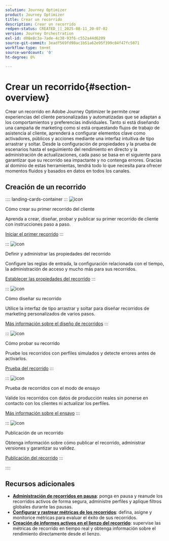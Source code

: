 ```yaml
---
solution: Journey Optimizer
product: Journey Optimizer
title: Crear un recorrido
description: Crear un recorrido
redpen-status: CREATED_||_2025-08-11_20-07-02
version: Journey Orchestration
exl-id: d08e8c3a-7ade-4c38-93f6-c552a44d6209
source-git-commit: 3eadf569fd98ac1b51a62e95f399c04f47fc5071
workflow-type: tm+mt
source-wordcount: '0'
ht-degree: 0%

---
```


# Crear un recorrido{#section-overview}

Crear un recorrido en Adobe Journey Optimizer le permite crear experiencias del cliente personalizadas y automatizadas que se adaptan a los comportamientos y preferencias individuales. Tanto si está diseñando una campaña de marketing como si está orquestando flujos de trabajo de asistencia al cliente, aprenderá a configurar elementos clave como activadores, públicos y acciones mediante una interfaz intuitiva de tipo arrastrar y soltar. Desde la configuración de propiedades y la prueba de escenarios hasta el seguimiento del rendimiento en directo y la administración de actualizaciones, cada paso se basa en el siguiente para garantizar que su recorrido sea impactante y no contenga errores. Gracias al dominio de estas herramientas, tendrá todo lo que necesita para ofrecer momentos fluidos y basados en datos en todos los canales.

## Creación de un recorrido

:::: landing-cards-container
:::
![icon](https://cdn.experienceleague.adobe.com/icons/circle-play.svg?lang=es)

Cómo crear su primer recorrido del cliente

Aprenda a crear, diseñar, probar y publicar su primer recorrido de cliente con instrucciones paso a paso.

[Iniciar el primer recorrido](../using/building-journeys/journey-gs.md)
:::

:::
![icon](https://cdn.experienceleague.adobe.com/icons/gear.svg?lang=es)

Definir y administrar las propiedades del recorrido

Configure las reglas de entrada, la configuración relacionada con el tiempo, la administración de acceso y mucho más para sus recorridos.

[Establecer las propiedades del recorrido](../using/building-journeys/journey-properties.md)
:::

:::
![icon](https://cdn.experienceleague.adobe.com/icons/puzzle-piece.svg?lang=es)

Cómo diseñar su recorrido

Utilice la interfaz de tipo arrastrar y soltar para diseñar recorridos de marketing personalizados de varios pasos.

[Más información sobre el diseño de recorridos](../using/building-journeys/using-the-journey-designer.md)
:::

:::
![icon](https://cdn.experienceleague.adobe.com/icons/list-check.svg?lang=es)

Cómo probar su recorrido

Pruebe los recorridos con perfiles simulados y detecte errores antes de activarlos.

[Prueba del recorrido](../using/building-journeys/testing-the-journey.md)
:::

:::
![icon](https://cdn.experienceleague.adobe.com/icons/screwdriver-wrench.svg?lang=es)

Prueba de recorridos con el modo de ensayo

Valide los recorridos con datos de producción reales sin ponerse en contacto con los clientes ni actualizar los perfiles.

[Más información sobre el ensayo](../using/building-journeys/journey-dry-run.md)
:::

:::
![icon](https://cdn.experienceleague.adobe.com/icons/circle-play.svg?lang=es)

Publicación de un recorrido

Obtenga información sobre cómo publicar el recorrido, administrar versiones y garantizar su validez.

[Publicación del recorrido](../using/building-journeys/publishing-the-journey.md)
:::

::::


## Recursos adicionales

- **[Administración de recorridos en pausa](../using/building-journeys/journey-pause.md)**: ponga en pausa y reanude los recorridos activos de forma segura, administre perfiles y aplique filtros globales durante las pausas.
- **[Configurar y rastrear métricas de los recorridos](../using/building-journeys/success-metrics.md)**: defina, asigne y monitorice métricas para evaluar el éxito de sus recorridos.
- **[Creación de informes activos en el lienzo del recorrido](../using/building-journeys/report-journey.md)**: supervise las métricas de recorrido en tiempo real y obtenga información sobre el rendimiento directamente desde el lienzo.

